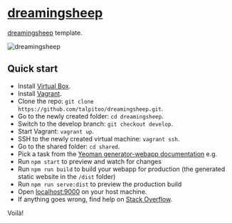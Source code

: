 # [dreamingsheep](http://dreamingsheep.net/)

[dreamingsheep](http://dreamingsheep.net/) template.

![dreamingsheep](http://dreamingsheep.net/images/cover1200x630.jpg "dreamingsheep")


## Quick start

* Install [Virtual Box](https://www.virtualbox.org/).
* Install [Vagrant](https://www.vagrantup.com/).
* Clone the repo: `git clone https://github.com/talpitoo/dreamingsheep.git`.
* Go to the newly created folder: `cd dreamingsheep`.
* Switch to the develop branch: `git checkout develop`.
* Start Vagrant: `vagrant up`.
* SSH to the newly created virtual machine: `vagrant ssh`.
* Go to the shared folder: `cd shared`.
* Pick a task from the [Yeoman generator-webapp documentation](https://github.com/yeoman/generator-webapp) e.g.
* Run `npm start` to preview and watch for changes
* Run `npm run build` to build your webapp for production (the generated static website in the `/dist` folder)
* Run `npm run serve:dist` to preview the production build
* Open [localhost:9000](http://localhost:9000) on your host machine.
* If anything goes wrong, find help on [Stack Overflow](http://stackoverflow.com/).

Voilà!

